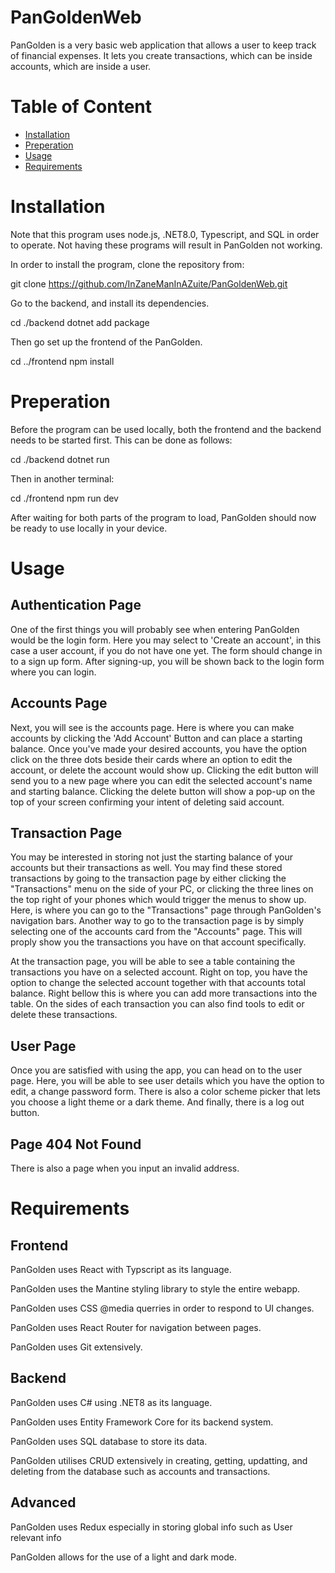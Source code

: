 # PanGoldenWeb

PanGolden is a very basic web application that allows a user to keep track of 
financial expenses. It lets you create transactions, which can be inside accounts,
which are inside a user.

# Table of Content

- [Installation](#installation)
- [Preperation](#preperation)
- [Usage](#usage)
- [Requirements](#requirements)


# Installation

Note that this program uses node.js, .NET8.0, Typescript, and SQL in order to operate.
Not having these programs will result in PanGolden not working. 

In order to install the program, clone the repository from:

git clone https://github.com/InZaneManInAZuite/PanGoldenWeb.git

Go to the backend, and install its dependencies.

cd ./backend
dotnet add package

Then go set up the frontend of the PanGolden.

cd ../frontend
npm install

# Preperation

Before the program can be used locally, both the frontend and the backend needs
to be started first. This can be done as follows:

cd ./backend
dotnet run

Then in another terminal:

cd ./frontend
npm run dev

After waiting for both parts of the program to load, PanGolden should now be ready to use
locally in your device.

# Usage

## Authentication Page

One of the first things you will probably see when entering PanGolden would be the login form.
Here you may select to 'Create an account', in this case a user account, if you do not have one 
yet. The form should change in to a sign up form. After signing-up, you will be shown back to the 
login form where you can login.

## Accounts Page

Next, you will see is the accounts page. Here is where you can make accounts by clicking the 'Add Account' 
Button and can place a starting balance. Once you've made your desired accounts, you have the option click
on the three dots beside their cards where an option to edit the account, or delete the account would show
up. Clicking the edit button will send you to a new page where you can edit the selected account's name and
starting balance. Clicking the delete button will show a pop-up on the top of your screen confirming your
intent of deleting said account.

## Transaction Page

You may be interested in storing not just the starting balance of your accounts but their transactions as well.
You may find these stored transactions by going to the transaction page by either clicking the "Transactions"
menu on the side of your PC, or clicking the three lines on the top right of your phones which would trigger
the menus to show up. Here, is where you can go to the "Transactions" page through PanGolden's navigation
bars. Another way to go to the transaction page is by simply selecting one of the accounts card from the
"Accounts" page. This will proply show you the transactions you have on that account specifically.

At the transaction page, you will be able to see a table containing the transactions you have on a selected
account. Right on top, you have the option to change the selected account together with that accounts total balance.
Right bellow this is where you can add more transactions into the table. On the sides of each transaction you can also
find tools to edit or delete these transactions.

## User Page

Once you are satisfied with using the app, you can head on to the user page. Here, you will be able to see user details
which you have the option to edit, a change password form. There is also a color scheme picker that lets you choose a
light theme or a dark theme. And finally, there is a log out button. 

## Page 404 Not Found

There is also a page when you input an invalid address.

# Requirements

## Frontend

PanGolden uses React with Typscript as its language.

PanGolden uses the Mantine styling library to style the entire webapp.

PanGolden uses CSS @media querries in order to respond to UI changes.

PanGolden uses React Router for navigation between pages.

PanGolden uses Git extensively.

## Backend

PanGolden uses C# using .NET8 as its language.

PanGolden uses Entity Framework Core for its backend system.

PanGolden uses SQL database to store its data.

PanGolden utilises CRUD extensively in creating, getting, updatting, and deleting from the database such as accounts and transactions.

## Advanced

PanGolden uses Redux especially in storing global info such as User relevant info

PanGolden allows for the use of a light and dark mode.






